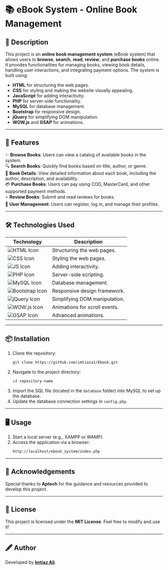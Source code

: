 # 📚 eBook System - Online Book Management

## 📝 Description

This project is an **online book management system** (eBook system) that allows users to **browse**, **search**, **read**, **review**, and **purchase books** online. It provides functionalities for managing books, viewing book details, handling user interactions, and integrating payment options. The system is built using:

- **HTML** for structuring the web pages.
- **CSS** for styling and making the website visually appealing.
- **JavaScript** for adding interactivity.
- **PHP** for server-side functionality.
- **MySQL** for database management.
- **Bootstrap** for responsive design.
- **jQuery** for simplifying DOM manipulation.
- **WOW.js** and **GSAP** for animations.

---

## 🚀 Features

✨ **Browse Books**: Users can view a catalog of available books in the system.  
🔍 **Search Books**: Quickly find books based on title, author, or genre.  
📖 **Book Details**: View detailed information about each book, including the author, description, and availability.  
💳 **Purchase Books**: Users can pay using COD, MasterCard, and other supported payment methods.  
⭐ **Review Books**: Submit and read reviews for books.  
👤 **User Management**: Users can register, log in, and manage their profiles.

---

## 🛠️ Technologies Used

| Technology                                                                                          | Description                   |
| --------------------------------------------------------------------------------------------------- | ----------------------------- |
| ![HTML Icon](https://img.shields.io/badge/HTML-orange?logo=html5&logoColor=white)                   | Structuring the web pages.    |
| ![CSS Icon](https://img.shields.io/badge/CSS-blue?logo=css3&logoColor=white)                        | Styling the web pages.        |
| ![JS Icon](https://img.shields.io/badge/JavaScript-yellow?logo=javascript&logoColor=black)          | Adding interactivity.         |
| ![PHP Icon](https://img.shields.io/badge/PHP-purple?logo=php&logoColor=white)                       | Server-side scripting.        |
| ![MySQL Icon](https://img.shields.io/badge/MySQL-lightblue?logo=mysql&logoColor=white)              | Database management.          |
| ![Bootstrap Icon](https://img.shields.io/badge/Bootstrap-blueviolet?logo=bootstrap&logoColor=white) | Responsive design framework.  |
| ![jQuery Icon](https://img.shields.io/badge/jQuery-blue?logo=jquery&logoColor=white)                | Simplifying DOM manipulation. |
| ![WOW.js Icon](https://img.shields.io/badge/WOW.js-lightgreen?logo=javascript&logoColor=white)      | Animations for scroll events. |
| ![GSAP Icon](https://img.shields.io/badge/GSAP-green?logo=javascript&logoColor=white)               | Advanced animations.          |

---

## 📦 Installation

1. Clone the repository:
   ```bash
   git clone https://github.com/imtiaza1/Ebook.git
   ```
2. Navigate to the project directory:
   ```bash
   cd repository-name
   ```
3. Import the SQL file (located in the `database` folder) into MySQL to set up the database.
4. Update the database connection settings in `config.php`.

---

## 🖥️ Usage

1. Start a local server (e.g., XAMPP or WAMP).
2. Access the application via a browser:
   ```bash
   http://localhost/ebook_system/index.php
   ```

---

## 🙌 Acknowledgements

Special thanks to **Aptech** for the guidance and resources provided to develop this project.

---

## 📜 License

This project is licensed under the **MIT License**. Feel free to modify and use it!

---

## 🖋️ Author

Developed by **[Imtiaz Ali](https://github.com/your-profile-link)**.
